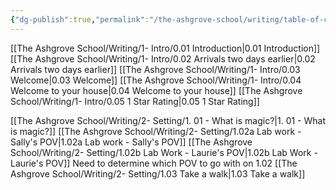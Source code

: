 ```yaml
---
{"dg-publish":true,"permalink":"/the-ashgrove-school/writing/table-of-contents/","tags":["gardenEntry"]}
---
```


[[The Ashgrove School/Writing/1- Intro/0.01 Introduction\|0.01 Introduction]]
[[The Ashgrove School/Writing/1- Intro/0.02 Arrivals two days earlier\|0.02 Arrivals two days earlier]]
[[The Ashgrove School/Writing/1- Intro/0.03 Welcome\|0.03 Welcome]]
[[The Ashgrove School/Writing/1- Intro/0.04 Welcome to your house\|0.04 Welcome to your house]]
[[The Ashgrove School/Writing/1- Intro/0.05 1 Star Rating\|0.05 1 Star Rating]]

[[The Ashgrove School/Writing/2- Setting/1. 01 - What is magic?\|1. 01 - What is magic?]]
[[The Ashgrove School/Writing/2- Setting/1.02a Lab work - Sally's POV\|1.02a Lab work - Sally's POV]]
[[The Ashgrove School/Writing/2- Setting/1.02b Lab Work - Laurie's POV\|1.02b Lab Work - Laurie's POV]]
	Need to determine which POV to go with on 1.02
[[The Ashgrove School/Writing/2- Setting/1.03 Take a walk\|1.03 Take a walk]]
